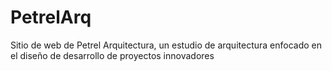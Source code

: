 # PetrelArq
Sitio de web de Petrel Arquitectura, un estudio de arquitectura enfocado en el diseño de desarrollo de proyectos innovadores 
